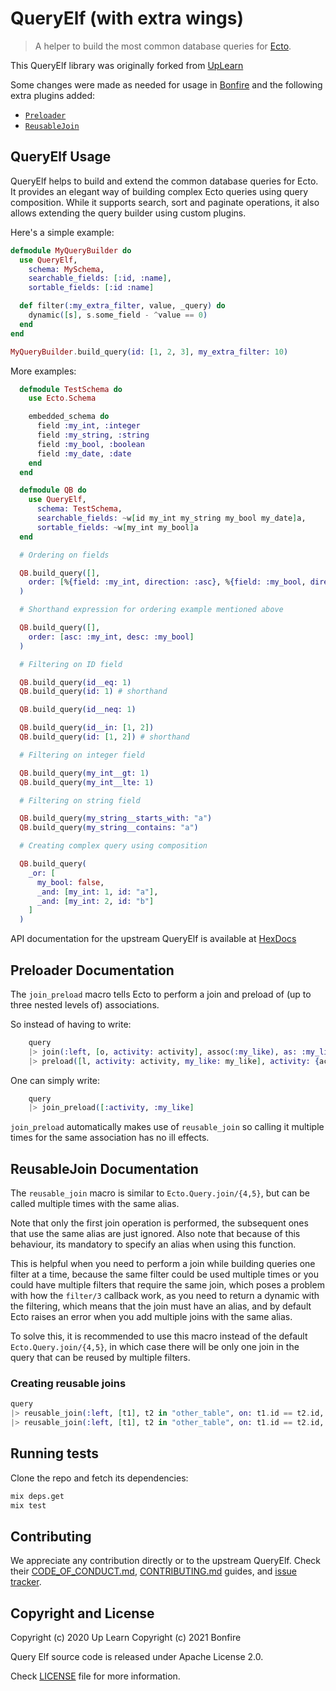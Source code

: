 # QueryElf (with extra wings)

> A helper to build the most common database queries for [Ecto](https://hexdocs.pm/ecto/Ecto.html).

This QueryElf library was originally forked from [UpLearn](https://gitlab.com/up-learn-uk/query-elf)

Some changes were made as needed for usage in [Bonfire](http://bonfire.cafe) and the following extra plugins added:
- [`Preloader`](#preloader-documentation)
- [`ReusableJoin`](#reusablejoin-documentation)


## QueryElf Usage

QueryElf helps to build and extend the common database queries for Ecto. It provides an elegant way of building complex Ecto queries using query composition. While it supports search, sort and paginate operations, it also allows extending the query builder using custom plugins. 

Here's a simple example:

```elixir
defmodule MyQueryBuilder do
  use QueryElf,
    schema: MySchema,
    searchable_fields: [:id, :name],
    sortable_fields: [:id :name]

  def filter(:my_extra_filter, value, _query) do
    dynamic([s], s.some_field - ^value == 0)
  end
end

MyQueryBuilder.build_query(id: [1, 2, 3], my_extra_filter: 10)
```

More examples:

```elixir
  defmodule TestSchema do
    use Ecto.Schema

    embedded_schema do
      field :my_int, :integer
      field :my_string, :string
      field :my_bool, :boolean
      field :my_date, :date
    end
  end

  defmodule QB do
    use QueryElf,
      schema: TestSchema,
      searchable_fields: ~w[id my_int my_string my_bool my_date]a,
      sortable_fields: ~w[my_int my_bool]a
  end

  # Ordering on fields

  QB.build_query([],
    order: [%{field: :my_int, direction: :asc}, %{field: :my_bool, direction: :desc}]
  )

  # Shorthand expression for ordering example mentioned above

  QB.build_query([],
    order: [asc: :my_int, desc: :my_bool]
  )

  # Filtering on ID field

  QB.build_query(id__eq: 1)
  QB.build_query(id: 1) # shorthand

  QB.build_query(id__neq: 1)

  QB.build_query(id__in: [1, 2])
  QB.build_query(id: [1, 2]) # shorthand

  # Filtering on integer field

  QB.build_query(my_int__gt: 1)
  QB.build_query(my_int__lte: 1)

  # Filtering on string field

  QB.build_query(my_string__starts_with: "a")
  QB.build_query(my_string__contains: "a")

  # Creating complex query using composition

  QB.build_query(
    _or: [
      my_bool: false,
      _and: [my_int: 1, id: "a"],
      _and: [my_int: 2, id: "b"]
    ]
  )

```

API documentation for the upstream QueryElf is available at [HexDocs](https://hexdocs.pm/query_elf/api-reference.html)



## Preloader Documentation

The `join_preload` macro tells Ecto to perform a join and preload of (up to three nested levels of) associations.

So instead of having to write: 
```elixir
    query
    |> join(:left, [o, activity: activity], assoc(:my_like), as: :my_like)
    |> preload([l, activity: activity, my_like: my_like], activity: {activity, [my_like: my_like]})
```

One can simply write:
```elixir
    query
    |> join_preload([:activity, :my_like]
```

`join_preload` automatically makes use of `reusable_join` so calling it multiple times for the same association has no ill effects.


## ReusableJoin Documentation

The `reusable_join` macro is similar to `Ecto.Query.join/{4,5}`, but can be called multiple times 
with the same alias.

Note that only the first join operation is performed, the subsequent ones that use the same alias
are just ignored. Also note that because of this behaviour, its mandatory to specify an alias when
using this function.

This is helpful when you need to perform a join while building queries one filter at a time,
because the same filter could be used multiple times or you could have multiple filters that
require the same join, which poses a problem with how the `filter/3` callback work, as you
need to return a dynamic with the filtering, which means that the join must have an alias,
and by default Ecto raises an error when you add multiple joins with the same alias.

To solve this, it is recommended to use this macro instead of the default `Ecto.Query.join/{4,5}`,
in which case there will be only one join in the query that can be reused by multiple filters.

### Creating reusable joins
```elixir
query
|> reusable_join(:left, [t1], t2 in "other_table", on: t1.id == t2.id, as: :other_a)
|> reusable_join(:left, [t1], t2 in "other_table", on: t1.id == t2.id, as: :other_b)
```


## Running tests

Clone the repo and fetch its dependencies:

```bash
mix deps.get
mix test
```

## Contributing

We appreciate any contribution directly or to the upstream QueryElf. Check their [CODE_OF_CONDUCT.md](CODE_OF_CONDUCT.md), [CONTRIBUTING.md](CONTRIBUTING.md) guides, and [issue tracker](https://gitlab.com/up-learn-uk/query-elf/issues).

## Copyright and License

Copyright (c) 2020 Up Learn
Copyright (c) 2021 Bonfire

Query Elf source code is released under Apache License 2.0.

Check [LICENSE](LICENSE) file for more information.
